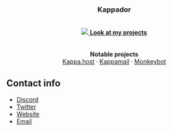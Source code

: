 
<h3 align="center">Kappador</h3>

<p align="center">
  <br>
  <a target="_blank" rel="noopener noreferrer" href="https://kappa.host/">
    <img src="https://github.com/Kappador/Kappador/blob/master/kappador.gif" style="max-width: 25%;max-height: 25%">
  </a>
  <a href="https://kappa.host/projects"><strong>Look at my projects</strong></a>
  <br>
  <br>
  <br>
  <strong>Notable projects</strong>
  <br>
  <a href="https://kappa.host/">Kappa.host</a>
  ·
  <a href="https://kappa.host/projects#kappamail">Kappamail</a>
  ·
  <a href="https://kappa.host/projects#monkeybot">Monkeybot</a>

## Contact info

- [Discord](https://discord.gg/kappa)
- [Twitter](https://twitter.com/kappadoryes)
- [Website](https://kappa.host/)
- [Email](mailto:kappador@kappa.host)
</p>
